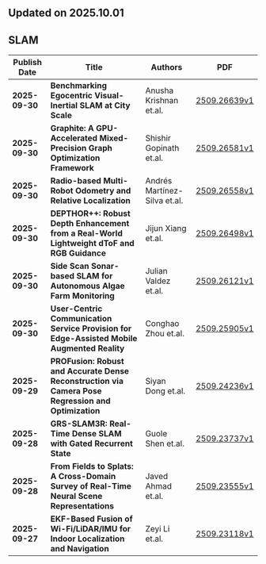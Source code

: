 ## Updated on 2025.10.01

## SLAM

|Publish Date|Title|Authors|PDF|
|---|---|---|---|
|**2025-09-30**|**Benchmarking Egocentric Visual-Inertial SLAM at City Scale**|Anusha Krishnan et.al.|[2509.26639v1](http://arxiv.org/abs/2509.26639v1)|
|**2025-09-30**|**Graphite: A GPU-Accelerated Mixed-Precision Graph Optimization Framework**|Shishir Gopinath et.al.|[2509.26581v1](http://arxiv.org/abs/2509.26581v1)|
|**2025-09-30**|**Radio-based Multi-Robot Odometry and Relative Localization**|Andrés Martínez-Silva et.al.|[2509.26558v1](http://arxiv.org/abs/2509.26558v1)|
|**2025-09-30**|**DEPTHOR++: Robust Depth Enhancement from a Real-World Lightweight dToF and RGB Guidance**|Jijun Xiang et.al.|[2509.26498v1](http://arxiv.org/abs/2509.26498v1)|
|**2025-09-30**|**Side Scan Sonar-based SLAM for Autonomous Algae Farm Monitoring**|Julian Valdez et.al.|[2509.26121v1](http://arxiv.org/abs/2509.26121v1)|
|**2025-09-30**|**User-Centric Communication Service Provision for Edge-Assisted Mobile Augmented Reality**|Conghao Zhou et.al.|[2509.25905v1](http://arxiv.org/abs/2509.25905v1)|
|**2025-09-29**|**PROFusion: Robust and Accurate Dense Reconstruction via Camera Pose Regression and Optimization**|Siyan Dong et.al.|[2509.24236v1](http://arxiv.org/abs/2509.24236v1)|
|**2025-09-28**|**GRS-SLAM3R: Real-Time Dense SLAM with Gated Recurrent State**|Guole Shen et.al.|[2509.23737v1](http://arxiv.org/abs/2509.23737v1)|
|**2025-09-28**|**From Fields to Splats: A Cross-Domain Survey of Real-Time Neural Scene Representations**|Javed Ahmad et.al.|[2509.23555v1](http://arxiv.org/abs/2509.23555v1)|
|**2025-09-27**|**EKF-Based Fusion of Wi-Fi/LiDAR/IMU for Indoor Localization and Navigation**|Zeyi Li et.al.|[2509.23118v1](http://arxiv.org/abs/2509.23118v1)|


